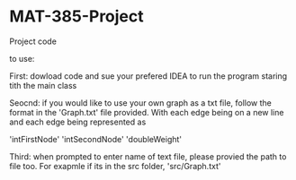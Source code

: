 # MAT-385-Project
Project code

to use:

First: dowload code and sue your prefered IDEA to run the program staring tith the main class

Seocnd: if you would like to use your own graph as a txt file, follow the format in the 'Graph.txt'
file provided. With each edge being on a new line and each edge being represented as

'intFirstNode' 'intSecondNode' 'doubleWeight'

Third: when prompted to enter name of text file, please provied the path to file too. For exapmle if its in the src folder, 'src/Graph.txt'
